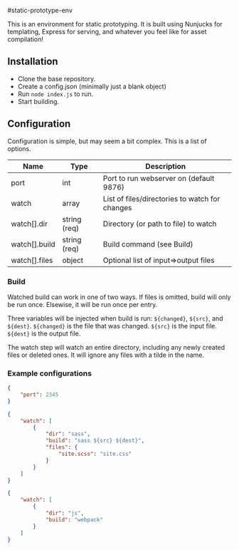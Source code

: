 #static-prototype-env

This is an environment for static prototyping. It is built using Nunjucks for templating, Express for serving, and whatever you feel like for asset compilation!

## Installation

* Clone the base repository.
* Create a config.json (minimally just a blank object)
* Run `node index.js` to run.
* Start building.

## Configuration

Configuration is simple, but may seem a bit complex. This is a list of options.

| Name               | Type          | Description                                    |
| ------------------ | ------------- | ---------------------------------------------- |
| port               | int           | Port to run webserver on (default 9876)        |
| watch              | array         | List of files/directories to watch for changes |
| watch[].dir        | string (req)  | Directory (or path to file) to watch           |
| watch[].build      | string (req)  | Build command (see Build)                      |
| watch[].files      | object        | Optional list of input=>output files           |

### Build

Watched build can work in one of two ways. If files is omitted, build will only be run once. Elsewise, it will be run once per entry.

Three variables will be injected when build is run: `${changed}`, `${src}`, and `${dest}`. `${changed}` is the file that was changed. `${src}` is the input file. `${dest}` is the output file.

The watch step will watch an entire directory, including any newly created files or deleted ones. It will ignore any files with a tilde in the name.

### Example configurations

```json
{
    "port": 2345
}
```

```json
{
    "watch": [
        {
            "dir": "sass",
            "build": "sass ${src} ${dest}",
            "files": {
                "site.scss": "site.css"
            }
        }
    ]
}
```

```json
{
    "watch": [
        {
            "dir": "js",
            "build": "webpack"
        }
    ]
}
```
